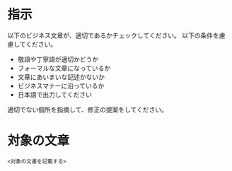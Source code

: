 # 指示
以下のビジネス文章が、適切であるかチェックしてください。
以下の条件を慮慮してください。

- 敬語や丁寧語が適切かどうか
- フォーマルな文章になっているか
- 文章にあいまいな記述かないか
- ビジネスマナーに沿っているか
- 日本語で出力してください

適切でない個所を指摘して、修正の提案をしてください。

# 対象の文章
```
<対象の文書を記載する>
```

